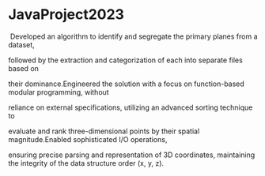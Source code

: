 # JavaProject2023

&nbsp;Developed an algorithm to identify and segregate the primary planes from a dataset, 

followed by the extraction and categorization of each into separate files based on 

their dominance.Engineered the solution with a focus on function-based modular programming, without 

reliance on external specifications, utilizing an advanced sorting technique to 

evaluate and rank three-dimensional points by their spatial magnitude.Enabled sophisticated I/O operations, 

ensuring precise parsing and representation of 3D coordinates, maintaining the integrity of the data structure order (x, y, z). 


